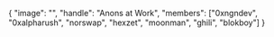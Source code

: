 {
  "image": "",
  "handle": "Anons at Work",
  "members": ["0xngndev", "0xalpharush", "norswap", "hexzet", "moonman", "ghili", "blokboy"]
}
